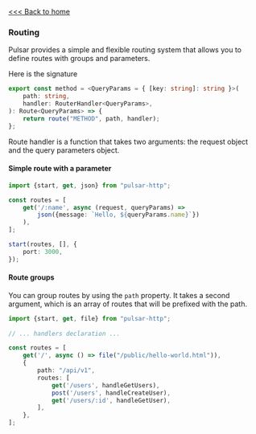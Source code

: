 [<<< Back to home](../README.md)

### Routing

Pulsar provides a simple and flexible routing system that allows you to define routes with groups and parameters.

Here is the signature
```typescript
export const method = <QueryParams = { [key: string]: string }>(
    path: string,
    handler: RouterHandler<QueryParams>,
): Route<QueryParams> => {
    return route("METHOD", path, handler);
};
```

Route handler is a function that takes two arguments: the request object and the query parameters object.

#### Simple route with a parameter

```typescript
import {start, get, json} from "pulsar-http";

const routes = [
    get('/:name', async (request, queryParams) => 
        json({message: `Hello, ${queryParams.name}`})
    ),
];

start(routes, [], {
    port: 3000,
});
```

#### Route groups

You can group routes by using the `path` property. It takes a second argument, which is an array of routes that will be prefixed with the path.

```typescript
import {start, get, file} from "pulsar-http";
 
// ... handlers declaration ...

const routes = [
    get('/', async () => file("/public/hello-world.html")),
    {
        path: "/api/v1",
        routes: [
            get('/users', handleGetUsers),
            post('/users', handleCreateUser),
            get('/users/:id', handleGetUser),
        ],
    },
];
```